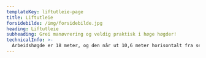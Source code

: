 ```yaml
---
templateKey: liftutleie-page
title: Liftutleie
forsidebilde: /img/forsidebilde.jpg
heading: Liftutleie
subheading: Grei manøvrering og veldig praktisk i høge høgder!
technicalInfo: >-
  Arbeidshøgde er 18 meter, og den når ut 10,6 meter horisontalt fra sentrum. Grei manøvrering og svært praktisk i høge høyder!
---
```

